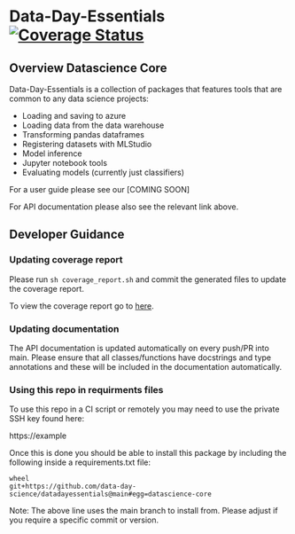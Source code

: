 # Data-Day-Essentials [![Coverage Status](./.reports/coverage/coverage-badge.svg)](./.reports/coverage/index.html)



## Overview Datascience Core
Data-Day-Essentials is a collection of packages that features tools that are common to any data science projects:
- Loading and saving to azure
- Loading data from the data warehouse
- Transforming pandas dataframes
- Registering datasets with MLStudio
- Model inference
- Jupyter notebook tools
- Evaluating models (currently just classifiers)

For a user guide please see our [COMING SOON]

For API documentation please also see the relevant link above.

## Developer Guidance
### Updating coverage report

Please run `sh coverage_report.sh` and commit the generated files to update the coverage report.

To view the coverage report go to [here](./.reports/coverage/index.html).

### Updating documentation

The API documentation is updated automatically on every push/PR into main. Please ensure that all classes/functions have docstrings and type annotations and these will be included in the documentation automatically. 

### Using this repo in requirments files

To use this repo in a CI script or remotely you may need to use the private SSH key found here:

https://example

Once this is done you should be able to install this package by including the following inside a requirements.txt file:

```
wheel
git+https://github.com/data-day-science/datadayessentials@main#egg=datascience-core
```

Note: The above line uses the main branch to install from. Please adjust if you require a specific commit or version.
